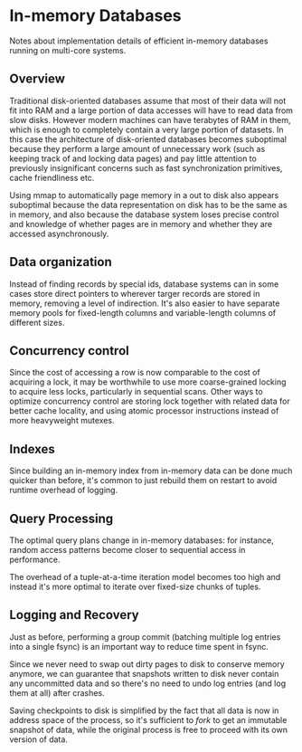 # In-memory Databases

Notes about implementation details of efficient in-memory databases running on multi-core systems.


## Overview

Traditional disk-oriented databases assume that most of their data will not fit into RAM and a large
portion of data accesses will have to read data from slow disks. However modern machines can have
terabytes of RAM in them, which is enough to completely contain a very large portion of datasets.
In this case the architecture of disk-oriented databases becomes suboptimal because they perform
a large amount of unnecessary work (such as keeping track of and locking data pages) and pay little
attention to previously insignificant concerns such as fast synchronization primitives,
cache friendliness etc.

Using mmap to automatically page memory in a out to disk also appears suboptimal because the data
representation on disk has to be the same as in memory, and also because the database system loses
precise control and knowledge of whether pages are in memory and whether they are accessed
asynchronously.


## Data organization

Instead of finding records by special ids, database systems can in some cases store direct pointers
to wherever targer records are stored in memory, removing a level of indirection. It's also easier
to have separate memory pools for fixed-length columns and variable-length columns of different
sizes.


## Concurrency control

Since the cost of accessing a row is now comparable to the cost of acquiring a lock, it may be
worthwhile to use more coarse-grained locking to acquire less locks, particularly in sequential
scans. Other ways to optimize concurrency control are storing lock together with related data
for better cache locality, and using atomic processor instructions instead of more heavyweight
mutexes.


## Indexes

Since building an in-memory index from in-memory data can be done much quicker than before, it's
common to just rebuild them on restart to avoid runtime overhead of logging.


## Query Processing

The optimal query plans change in in-memory databases: for instance, random access patterns become
closer to sequential access in performance.

The overhead of a tuple-at-a-time iteration model becomes too high and instead it's more optimal
to iterate over fixed-size chunks of tuples.


## Logging and Recovery

Just as before, performing a group commit (batching multiple log entries into a single fsync) is an
important way to reduce time spent in fsync.

Since we never need to swap out dirty pages to disk to conserve memory anymore, we can guarantee
that snapshots written to disk never contain any uncommitted data and so there's no need to
undo log entries (and log them at all) after crashes.

Saving checkpoints to disk is simplified by the fact that all data is now in address space of the
process, so it's sufficient to *fork* to get an immutable snapshot of data, while the original
process is free to proceed with its own version of data.
